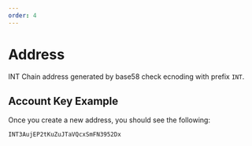 ```yaml
---
order: 4
---
```


# Address

INT Chain address generated by base58 check ecnoding with prefix `INT`.


## Account Key Example

Once you create a new address, you should see the following:

```bash
INT3AujEP2tKuZuJTaVQcxSmFN3952Dx
```


